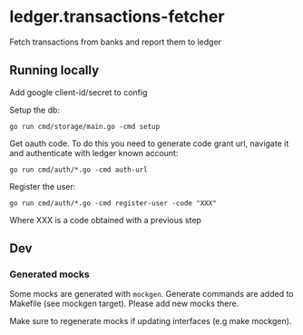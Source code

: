 # ledger.transactions-fetcher
Fetch transactions from banks and report them to ledger

## Running locally

Add google client-id/secret to config

Setup the db:
```
go run cmd/storage/main.go -cmd setup
```

Get oauth code. To do this you need to generate code grant url, navigate it and authenticate with ledger known account:
```
go run cmd/auth/*.go -cmd auth-url
```

Register the user:
```
go run cmd/auth/*.go -cmd register-user -code "XXX"
```
Where XXX is a code obtained with a previous step

## Dev

### Generated mocks

Some mocks are generated with `mockgen`. Generate commands are added to Makefile (see mockgen target). Please add new mocks there.

Make sure to regenerate mocks if updating interfaces (e.g make mockgen).